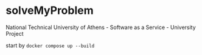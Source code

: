# solveMyProblem
National Technical University of Athens - Software as a Service - University Project



start by ``` docker compose up --build ```